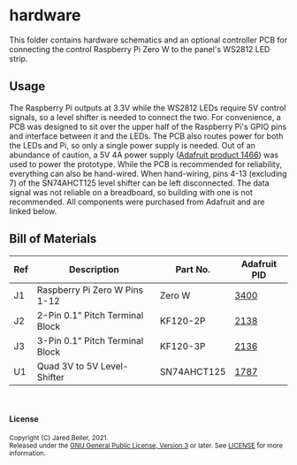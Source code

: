 # hardware

This folder contains hardware schematics and an optional controller PCB for connecting the control Raspberry Pi Zero W to the panel's WS2812 LED strip.

## Usage

The Raspberry Pi outputs at 3.3V while the WS2812 LEDs require 5V control signals, so a level shifter is needed to connect the two. For convenience, a PCB was designed to sit over the upper half of the Raspberry Pi's GPIO pins and interface between it and the LEDs. The PCB also routes power for both the LEDs and Pi, so only a single power supply is needed. Out of an abundance of caution, a 5V 4A power supply ([Adafruit product 1466](https://www.adafruit.com/product/1466)) was used to power the prototype. While the PCB is recommended for reliability, everything can also be hand-wired. When hand-wiring, pins 4-13 (excluding 7) of the SN74AHCT125 level shifter can be left disconnected. The data signal was not reliable on a breadboard, so building with one is not recommended. All components were purchased from Adafruit and are linked below.

## Bill of Materials

| Ref | Description                     | Part No.    | Adafruit PID |
| --- | ------------------------------- | ----------- | ------------ |
| J1  | Raspberry Pi Zero W Pins 1-12   | Zero W      | [3400][P1]   |
| J2  | 2-Pin 0.1" Pitch Terminal Block | KF120-2P    | [2138][P2]   |
| J3  | 3-Pin 0.1" Pitch Terminal Block | KF120-3P    | [2136][P3]   |
| U1  | Quad 3V to 5V Level-Shifter     | SN74AHCT125 | [1787][P4]   |

[P1]: https://www.adafruit.com/product/3400
[P2]: https://www.adafruit.com/product/2138
[P3]: https://www.adafruit.com/product/2136
[P4]: https://www.adafruit.com/product/1787

<br />

#### License

<sup>
Copyright (C) Jared Beller, 2021.
</sup>
<br />
<sup>
Released under the <a href="https://www.gnu.org/licenses/gpl-3.0.txt">GNU General Public License, Version 3</a> or later. See <a href="LICENSE">LICENSE</a> for more information.
</sup>
